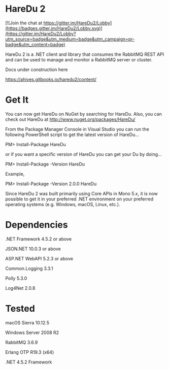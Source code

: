 HareDu 2
========

[![Join the chat at https://gitter.im/HareDu2/Lobby](https://badges.gitter.im/HareDu2/Lobby.svg)](https://gitter.im/HareDu2/Lobby?utm_source=badge&utm_medium=badge&utm_campaign=pr-badge&utm_content=badge)

HareDu 2 is a .NET client and library that consumes the RabbitMQ REST API and can be used to manage and monitor a RabbitMQ server or cluster.


Docs under construction here

https://ahives.gitbooks.io/haredu2/content/


Get It
======

You can now get HareDu on NuGet by searching for HareDu. Also, you can check out HareDu at http://www.nuget.org/packages/HareDu/

From the Package Manager Console in Visual Studio you can run the following PowerShell script to get the latest version of HareDu...

PM> Install-Package HareDu

or if you want a specific version of HareDu you can get your Du by doing...

PM> Install-Package -Version <version> HareDu

Example,

PM> Install-Package -Version 2.0.0 HareDu

Since HareDu 2 was built primarily using Core APIs in Mono 5.x, it is now possible to get it in your preferred .NET environment on your preferred operating systems (e.g. Windows, macOS, Linux, etc.). 


Dependencies
============
.NET Framework 4.5.2 or above

JSON.NET 10.0.3 or above

ASP.NET WebAPI 5.2.3 or above

Common.Logging 3.3.1

Polly 5.3.0

Log4Net 2.0.8


Tested
======
macOS Sierra 10.12.5

Windows Server 2008 R2

RabbitMQ 3.6.9

Erlang OTP R19.3 (x64)

.NET 4.5.2 Framework

